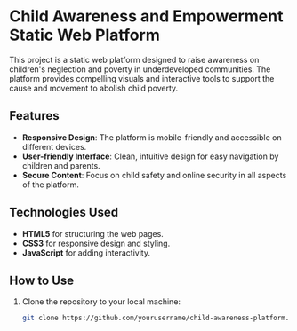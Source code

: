 # Child Awareness and Empowerment Static Web Platform

This project is a static web platform designed to raise awareness on children's neglection and poverty in underdeveloped communities. 
The platform provides compelling visuals and interactive tools to support the cause and movement to abolish child poverty.

## Features

- **Responsive Design**: The platform is mobile-friendly and accessible on different devices.
- **User-friendly Interface**: Clean, intuitive design for easy navigation by children and parents.
- **Secure Content**: Focus on child safety and online security in all aspects of the platform.
  

## Technologies Used

- **HTML5** for structuring the web pages.
- **CSS3** for responsive design and styling.
- **JavaScript** for adding interactivity.
  
## How to Use

1. Clone the repository to your local machine:
   ```bash
   git clone https://github.com/yourusername/child-awareness-platform.git
